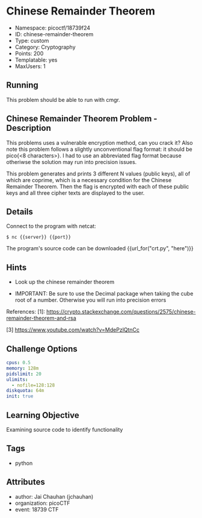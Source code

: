 # Chinese Remainder Theorem

- Namespace: picoctf/18739f24
- ID: chinese-remainder-theorem
- Type: custom
- Category: Cryptography
- Points: 200
- Templatable: yes
- MaxUsers: 1

## Running

This problem should be able to run with cmgr.

## Chinese Remainder Theorem Problem - Description

This problems uses a vulnerable encryption method, can you crack it?
Also note this problem follows a slightly unconventional flag format: it should be pico{<8 characters>}.
I had to use an abbreviated flag format because otheriwse the solution may run into precision issues.

This problem generates and prints 3 different N values (public keys), all of which are coprime, which is a necessary condition for the Chinese Remainder Theorem. Then the flag is encrypted with each of these public keys and all three cipher texts are displayed to the user.

## Details

Connect to the program with netcat:

`$ nc {{server}} {{port}}`

The program's source code can be downloaded {{url_for("crt.py", "here")}}

## Hints

- Look up the chinese remainder theorem

- IMPORTANT: Be sure to use the Decimal package when taking the cube root of a number. Otherwise you will run into precision errors

References:
[1]: https://crypto.stackexchange.com/questions/2575/chinese-remainder-theorem-and-rsa

[2]: https://math.stackexchange.com/questions/4020034/using-fermats-little-theorem-and-the-chinese-remainder-theorem

[3] https://www.youtube.com/watch?v=MdePzlQtnCc


## Challenge Options

```yaml
cpus: 0.5
memory: 128m
pidslimit: 20
ulimits:
  - nofile=128:128
diskquota: 64m
init: true
```

## Learning Objective

Examining source code to identify functionality

## Tags

- python

## Attributes

- author: Jai Chauhan (jchauhan)
- organization: picoCTF
- event: 18739 CTF
